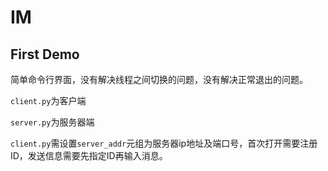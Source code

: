 # IM

## First Demo

简单命令行界面，没有解决线程之间切换的问题，没有解决正常退出的问题。

`client.py`为客户端

`server.py`为服务器端

`client.py`需设置`server_addr`元组为服务器ip地址及端口号，首次打开需要注册ID，发送信息需要先指定ID再输入消息。
